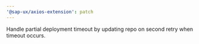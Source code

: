 ```yaml
---
'@sap-ux/axios-extension': patch
---
```


Handle partial deployment timeout by updating repo on second retry when timeout occurs.
